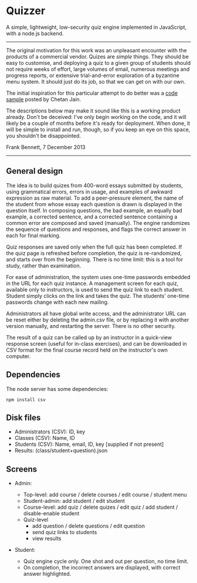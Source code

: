 # Quizzer

A simple, lightweight, low-security quiz engine implemented in JavaScript, with a
node.js backend.

--------------------

The original motivation for this work was an unpleasant encounter with
the products of a commercial vendor. Quizes are *simple* things. They
should be easy to customise, and deploying a quiz to a given group of
students should not require weeks of effort, large volumes of email,
numerous meetings and progress reports, or extensive trial-and-error
exploration of a byzantine menu system. It should just do its job,
so that we can get on with our own.

The initial inspiration for this particular attempt to do better was a [code
sample](http://chetan0389.blogspot.jp/2013/06/quiz-using-htmlcss-jquery-xml-javascript.html)
posted by Chetan Jain.

The descriptions below may make it sound like this is a working product
already. Don't be deceived: I've only begin working on the code, and it
will likely be a couple of months before it's ready for deployment. When
done, it will be simple to install and run, though, so if you keep an eye
on this space, you shouldn't be disappointed.

Frank Bennett, 7 December 2013

--------------------

## General design

The idea is to build quizes from 400-word essays submitted by
students, using grammatical errors, errors in usage, and examples of
awkward expression as raw material. To add a peer-pressure element,
the name of the student from whose essay each question is drawn is
displayed in the question itself. In composing questions, the bad
example, an equally bad example, a corrected sentence, and a corrected
sentence containing a common error are composed and saved
(manually). The engine randomizes the sequence of questions and
responses, and flags the correct answer in each for final marking.

Quiz responses are saved only when the full quiz has been completed.
If the quiz page is refreshed before completion, the quiz is
re-randomized, and starts over from the beginning. There is no time
limit: this is a tool for study, rather than examination.

For ease of administration, the system uses one-time passwords
embedded in the URL for each quiz instance.  A management screen for
each quiz, available only to instructors, is used to send the quiz
link to each student. Student simply clicks on the link and takes the
quiz. The students' one-time passwords change with each new mailing.

Administrators all have global write access, and the administrator URL
can be reset either by deleting the admin.csv file, or by replacing it
with another version manually, and restarting the server.  There is no
other security.

The result of a quiz can be called up by an instructor in a quick-view
response screen (useful for in-class exercises), and can be downloaded
in CSV format for the final course record held on the instructor's own
computer.

## Dependencies

The node server has some dependencies:

    npm install csv
    


## Disk files

  * Administrators (CSV): ID, key
  * Classes (CSV): Name, ID
  * Students (CSV): Name, email, ID, key [supplied if not present]
  * Results: (class/student+question).json

## Screens

  * Admin:
    * Top-level: add course / delete courses / edit course / student menu
    * Student-admin: add student / edit student
    * Course-level: add quiz / delete quizes / edit quiz / add student / disable-enable student
    * Quiz-level
      * add question / delete questions / edit question
      * send quiz links to students
      * view results

  * Student:
    * Quiz engine cycle only. One shot and out per question, no time limit.
    * On completion, the incorrect answers are displayed, with correct answer highlighted.


